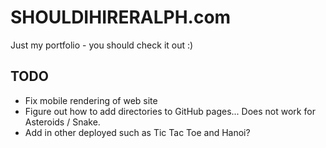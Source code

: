 # SHOULDIHIRERALPH.com

Just my portfolio - you should check it out :)


## TODO
* Fix mobile rendering of web site
* Figure out how to add directories to GitHub pages... Does not work for Asteroids / Snake.
* Add in other deployed such as Tic Tac Toe and Hanoi?